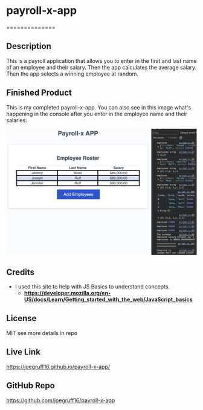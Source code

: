# payroll-x-app
==============

## Description

This is a payroll application that allows you to enter in the first and last name of an employee and their salary. Then the app calculates the average salary. Then the app selects a winning employee at random. 

## Finished Product 

This is my completed payroll-x-app. You can also see in this image what's happening in the console after you enter in the employee name and their salaries:

!["payroll-x-app"](./assets/images/payroll-x-screen-shot2.png "Company Payroll App")

## Credits

- I used this site to help with JS Basics to understand concepts.
    - **<https://developer.mozilla.org/en-US/docs/Learn/Getting_started_with_the_web/JavaScript_basics>**

## License

MIT see more details in repo

## Live Link

<https://joegruff16.github.io/payroll-x-app/>

## GitHub Repo

<https://github.com/joegruff16/payroll-x-app>